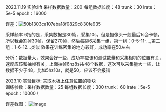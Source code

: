 2023.11.19
实验:lift 采样数据数量：200 每组数据长度：48 trunk：30 lrate：5e-5 epoch：16000

误差：![50b1303ca107eba18f0829c830fe935](https://github.com/LiuXinzi/DaC/assets/133741133/b6b23497-aa52-4e83-9ddc-ecf506730778)

采样频率 6指的是，采集数据是30帧，采集10s，但是摄像头一般最后1s会卡顿，所以我会割掉30帧，保留270帧，然后每隔6采集一组，第一组：0-5-11-...,第二组：1-6-12...类似
效果在训练密集的地方较好，成功率在50左右

分析：数据量大，效果会好一些，成功率应该和测试数量和采集相机的位置有关，速度应该和抽帧有关，上面抽帧6hz8s共48个数据，这次可以采集量大一些，让数据不少于48，比如5hz10s，就是50，应该不会报错

2023.10
实验目标: 夹取木板上任意位置的物块\
训练参数：采样数据数量：25 每组数据长度：300 trunk：60 lrate：5e-5 epoch：10000 \

误差截图：
![image](https://github.com/LiuXinzi/DaC/assets/133741133/485a9b74-0392-46ed-819d-412d162747ff)
